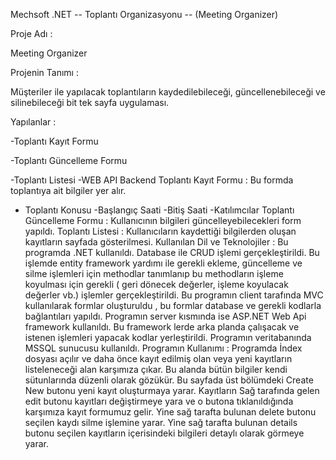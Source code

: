 Mechsoft .NET --   Toplantı Organizasyonu --  (Meeting Organizer)

Proje Adı : 

Meeting Organizer

Projenin Tanımı :

Müşteriler ile yapılacak toplantıların kaydedilebileceği, güncellenebileceği ve silinebileceği bit tek sayfa uygulaması.

Yapılanlar : 

-Toplantı Kayıt Formu

-Toplantı Güncelleme Formu

-Toplantı Listesi
-WEB API Backend 
Toplantı Kayıt Formu : 
Bu formda toplantıya ait bilgiler yer alır. 
- Toplantı Konusu
-Başlangıç Saati
-Bitiş Saati
-Katılımcılar
Toplantı Güncelleme Formu :
Kullanıcının bilgileri güncelleyebilecekleri form yapıldı.
Toplantı Listesi : 
Kullanıcıların kaydettiği bilgilerden oluşan kayıtların sayfada gösterilmesi.
Kullanılan Dil ve Teknolojiler : 
Bu programda .NET kullanıldı. Database ile CRUD işlemi gerçekleştirildi. Bu işlemde entity framework yardımı ile gerekli ekleme, güncelleme ve silme işlemleri için methodlar tanımlanıp bu methodların işleme koyulması için gerekli ( geri dönecek değerler, işleme koyulacak değerler vb.) işlemler gerçekleştirildi.
Bu programın client tarafında MVC kullanılarak formlar oluşturuldu , bu formlar database ve gerekli kodlarla bağlantıları yapıldı.
Programın server kısmında ise ASP.NET Web Api framework kullanıldı. Bu framework lerde arka planda çalışacak ve istenen işlemleri yapacak kodlar yerleştirildi.
Programın veritabanında MSSQL sunucusu kullanıldı.
Programın Kullanımı : 
Programda İndex dosyası açılır ve daha önce kayıt edilmiş olan veya yeni kayıtların listeleneceği alan karşımıza çıkar. Bu alanda bütün bilgiler kendi sütunlarında düzenli olarak gözükür. Bu sayfada üst bölümdeki Create New butonu yeni kayıt oluşturmaya yarar. Kayıtların Sağ tarafında gelen edit butonu kayıtları değiştirmeye yara ve o butona tıklanıldığında karşımıza kayıt formumuz gelir. Yine sağ tarafta bulunan delete butonu seçilen kaydı silme işlemine yarar. Yine sağ tarafta bulunan details butonu seçilen kayıtların içerisindeki bilgileri detaylı olarak görmeye yarar.
